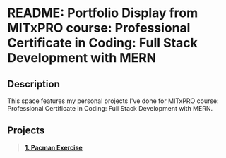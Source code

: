 # README: Portfolio Display from MITxPRO course: Professional Certificate in Coding: Full Stack Development with MERN

## Description
This space features my personal projects I've done for MITxPRO course: Professional Certificate in Coding: Full Stack Development with MERN.

## Projects
> **[1. Pacman Exercise](https://raw.githubusercontent.com/tancrescens/tancrescens.github.io/main/Pacman/index.html)**
